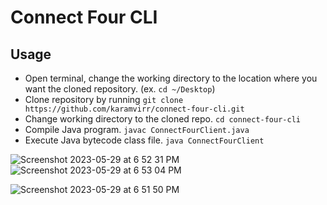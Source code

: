 # Connect Four CLI

## Usage
- Open terminal, change the working directory to the location where you want the cloned repository. (ex. `cd ~/Desktop`)
- Clone repository by running `git clone https://github.com/karamvirr/connect-four-cli.git`
- Change working directory to the cloned repo. `cd connect-four-cli`
- Compile Java program. `javac ConnectFourClient.java`
- Execute Java bytecode class file. `java ConnectFourClient`

![Screenshot 2023-05-29 at 6 52 31 PM](https://github.com/karamvirr/connect-four-cli/assets/21179214/5f8b2a25-4737-4072-813b-365124c34c0f)
![Screenshot 2023-05-29 at 6 53 04 PM](https://github.com/karamvirr/connect-four-cli/assets/21179214/dbc5d7bb-80c8-4553-a52c-4c05b5065c62)

![Screenshot 2023-05-29 at 6 51 50 PM](https://github.com/karamvirr/connect-four-cli/assets/21179214/6e611775-126e-4fa7-82df-a559e4500bbf)
